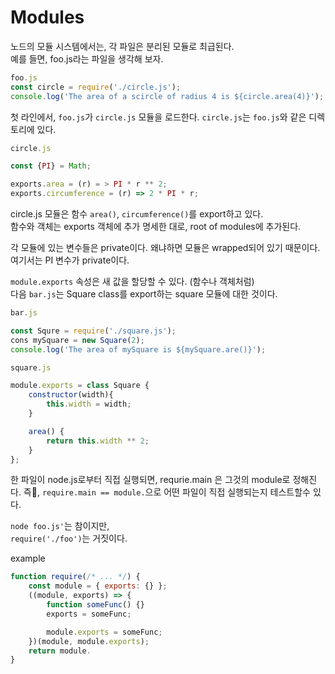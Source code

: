# Modules

노드의 모듈 시스템에서는, 각 파일은 분리된 모듈로 최급된다.  
예를 들면, foo.js라는 파일을 생각해 보자.  
```javascript
foo.js
const circle = require('./circle.js');
console.log('The area of a scircle of radius 4 is ${circle.area(4)}');
```

첫 라인에서, `foo.js`가 `circle.js` 모듈을 로드한다. `circle.js`는 `foo.js`와 같은 디렉토리에 있다.

```javascript
circle.js

const {PI} = Math;

exports.area = (r) = > PI * r ** 2;
exports.circumference = (r) => 2 * PI * r;
```

circle.js 모듈은 함수 `area()`, `circumference()`를 export하고 있다.  
함수와 객체는 exports 객체에 추가 명세한 대로, root of modules에 추가된다.

각 모듈에 있는 변수들은 private이다. 왜냐하면 모듈은 wrapped되어 있기 때문이다. 여기서는 PI 변수가 private이다.  

`module.exports` 속성은 새 값을 할당할 수 있다. (함수나 객체처럼)  
다음 `bar.js`는 Square class를 export하는 square 모듈에 대한 것이다.  

```javascript
bar.js

const Squre = require('./square.js');
cons mySquare = new Square(2);
console.log('The area of mySquare is ${mySquare.are()}');
```

```javascript
square.js

module.exports = class Square {
    constructor(width){
        this.width = width;
    }

    area() {
        return this.width ** 2;
    }
};
```
한 파일이 node.js로부터 직접 실행되면, requrie.main 은 그것의 module로 정해진다. 즉, `require.main == module.`으로 어떤 파일이 직접 실행되는지 테스트할수 있다.  

`node foo.js'`는 참이지만,  
`require('./foo')`는 거짓이다.

example
```javascript
function require(/* ... */) {
    const module = { exports: {} };
    ((module, exports) => {
        function someFunc() {}
        exports = someFunc;

        module.exports = someFunc;
    })(module, module.exports);
    return module.
}
```